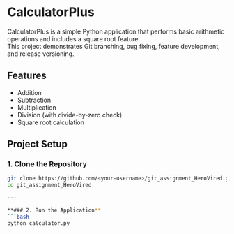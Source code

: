 # CalculatorPlus

CalculatorPlus is a simple Python application that performs basic arithmetic operations and includes a square root feature.  
This project demonstrates Git branching, bug fixing, feature development, and release versioning.

## Features
- Addition
- Subtraction
- Multiplication
- Division (with divide-by-zero check)
- Square root calculation


## Project Setup

### 1. Clone the Repository
```bash
git clone https://github.com/<your-username>/git_assignment_HeroVired.git
cd git_assignment_HeroVired

---

**### 2. Run the Application**
```bash
python calculator.py






